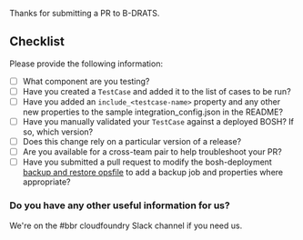 Thanks for submitting a PR to B-DRATS.

## Checklist

Please provide the following information:

- [ ] What component are you testing?
- [ ] Have you created a `TestCase` and added it to the list of cases to be run?
- [ ] Have you added an `include_<testcase-name>` property and any other new properties to the sample integration_config.json in the README?
- [ ] Have you manually validated your `TestCase` against a deployed BOSH? If so, which version?
- [ ] Does this change rely on a particular version of a release?
- [ ] Are you available for a cross-team pair to help troubleshoot your PR?
- [ ] Have you submitted a pull request to modify the bosh-deployment [backup and restore opsfile](https://github.com/cloudfoundry/bosh-deployment/blob/master/bbr.yml) to add a backup job and properties where appropriate?

### Do you have any other useful information for us?

We're on the #bbr cloudfoundry Slack channel if you need us.
